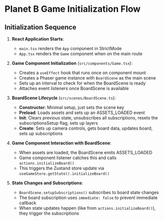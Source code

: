 # Planet B Game Initialization Flow

## Initialization Sequence

1. **React Application Starts**:
   - `main.tsx` renders the `App` component in StrictMode
   - `App.tsx` renders the `Game` component when on the main route

2. **Game Component Initialization** (`src/components/Game.tsx`):
   - Creates a `useEffect` hook that runs once on component mount
   - Creates a Phaser game instance with `BoardScene` as the main scene
   - Sets up an interval to check for when the BoardScene is ready
   - Attaches event listeners once BoardScene is available

3. **BoardScene Lifecycle** (`src/scenes/BoardScene.ts`):
   - **Constructor**: Minimal setup, just sets the scene key
   - **Preload**: Loads assets and sets up an ASSETS_LOADED event
   - **Init**: Clears previous state, unsubscribes all subscriptions, resets the subscriptionsSetup flag, sets up layers
   - **Create**: Sets up camera controls, gets board data, updates board, sets up subscriptions

4. **Game Component Interaction with BoardScene**:
   - When assets are loaded, the BoardScene emits ASSETS_LOADED
   - Game component listener catches this and calls `actions.initializeBoard()`
   - This triggers the Zustand store update via `useGameStore.getState().initializeBoard()`

5. **State Changes and Subscriptions**:
   - `BoardScene.setupSubscriptions()` subscribes to board state changes
   - The board subscription uses `immediate: false` to prevent immediate callback
   - When state updates happen (like from `actions.initializeBoard()`), they trigger the subscriptions
